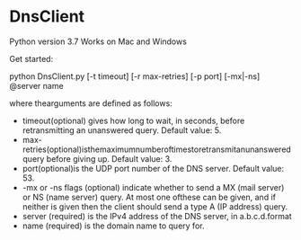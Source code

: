 # DnsClient

Python version 3.7
Works on Mac and Windows

Get started:

python DnsClient.py [-t timeout] [-r max-retries] [-p port] [-mx|-ns] @server name

where thearguments are defined as follows:
* timeout(optional) gives how long to wait, in seconds, before retransmitting an
unanswered query. Default value: 5.
* max-retries(optional)isthemaximumnumberoftimestoretransmitanunanswered
query before giving up. Default value: 3.
* port(optional)is the UDP port number of the DNS server. Default value: 53.
* -mx or -ns flags (optional) indicate whether to send a MX (mail server) or NS (name server)
query. At most one ofthese can be given, and if neither is given then the client should send a
type A (IP address) query.
* server (required) is the IPv4 address of the DNS server, in a.b.c.d.format
* name (required) is the domain name to query for.

